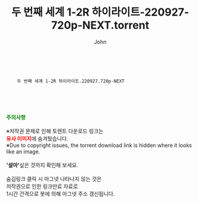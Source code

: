 ﻿---
layout: post
title:  "    두 번째 세계 1-2R 하이라이트-220927-720p-NEXT.torrent"
author: John
categories: [ TV ]
tags: [  ]
image:  
description: "    두 번째 세계 1-2R 하이라이트-220927-720p-NEXT torrent 정보 공유"
toc: true
toc_sticky: true
---

<br>

        두 번째 세계 1-2R 하이라이트.220927.720p-NEXT  
    
<br><br><br>
<p data-ke-size="size16"><b><span style="color: green;">주의사항</span></b><br /><br />※저작권 문제로 인해 토렌트 다운로드 링크는<br /><b><span style="color: red;">유사 이미지</span></b>에 숨겨뒀습니다.<br />※Due to copyright issues, the torrent download link is hidden where it looks like an image.<br /><br /><b>'설마'</b>싶은 것까지 확인해 보세요.<br /><br />숨김링크 클릭 시 마그넷 나타나지 않는 것은<br />저작권으로 인한 링크만료 자료로<br />1시간 간격으로 봇에 의해 마그넷 주소 갱신됩니다.</p>
